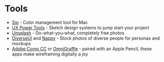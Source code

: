 # Tools

* [Sip](http://leovogel.com/links/g) - Color management tool for Mac
* [UX Power Tools](http://leovogel.com/links/f) - Sketch design systems to jump start your project
* [Unsplash](http://leovogel.com/links/e) - Do-what-you-what, completely free photos
* [DiverseUI](http://leovogel.com/links/d) and [Nappy](http://leovogel.com/links/c) - Stock photos of diverse people for personas and mockups
* [Adobe Comp CC](http://leovogel.com/links/a) or [OmniGraffle](http://leovogel.com/links/b) - paired with an Apple Pencil, these apps make wireframing digitally a joy



